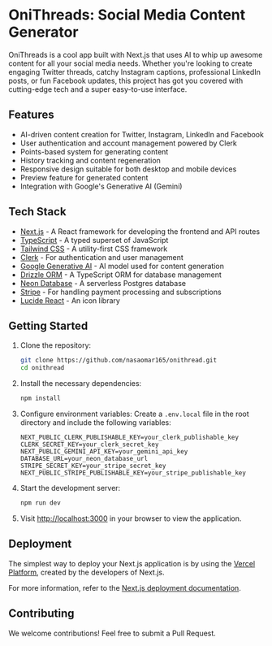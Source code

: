 # OniThreads: Social Media Content Generator

OniThreads is a cool app built with Next.js that uses AI to whip up awesome content for all your social media needs. Whether you're looking to create engaging Twitter threads, catchy Instagram captions, professional LinkedIn posts, or fun Facebook updates, this project has got you covered with cutting-edge tech and a super easy-to-use interface.

## Features

- AI-driven content creation for Twitter, Instagram, LinkedIn and Facebook 
- User authentication and account management powered by Clerk
- Points-based system for generating content
- History tracking and content regeneration
- Responsive design suitable for both desktop and mobile devices
- Preview feature for generated content
- Integration with Google's Generative AI (Gemini)

## Tech Stack

- [Next.js](https://nextjs.org/) - A React framework for developing the frontend and API routes
- [TypeScript](https://www.typescriptlang.org/) - A typed superset of JavaScript
- [Tailwind CSS](https://tailwindcss.com/) - A utility-first CSS framework
- [Clerk](https://clerk.com/) - For authentication and user management
- [Google Generative AI](https://ai.google.dev/) - AI model used for content generation
- [Drizzle ORM](https://orm.drizzle.team/) - A TypeScript ORM for database management
- [Neon Database](https://neon.tech/) - A serverless Postgres database
- [Stripe](https://stripe.com/) - For handling payment processing and subscriptions
- [Lucide React](https://lucide.dev/) - An icon library

## Getting Started

1. Clone the repository:

   ```bash
   git clone https://github.com/nasaomar165/onithread.git
   cd onithread
   ```

2. Install the necessary dependencies:

   ```bash
   npm install
   ```

3. Configure environment variables:
   Create a `.env.local` file in the root directory and include the following variables:

   ```
   NEXT_PUBLIC_CLERK_PUBLISHABLE_KEY=your_clerk_publishable_key
   CLERK_SECRET_KEY=your_clerk_secret_key
   NEXT_PUBLIC_GEMINI_API_KEY=your_gemini_api_key
   DATABASE_URL=your_neon_database_url
   STRIPE_SECRET_KEY=your_stripe_secret_key
   NEXT_PUBLIC_STRIPE_PUBLISHABLE_KEY=your_stripe_publishable_key
   ```

4. Start the development server:

   ```bash
   npm run dev
   ```

5. Visit [http://localhost:3000](http://localhost:3000) in your browser to view the application.

## Deployment

The simplest way to deploy your Next.js application is by using the [Vercel Platform](https://vercel.com/new?utm_medium=default-template&filter=next.js&utm_source=create-next-app&utm_campaign=create-next-app-readme), created by the developers of Next.js.

For more information, refer to the [Next.js deployment documentation](https://nextjs.org/docs/deployment).

## Contributing

We welcome contributions! Feel free to submit a Pull Request.

